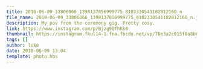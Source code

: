 ```yaml
---
title: 2018-06-09_33806066_1398137856999775_8102330541182812160_n
file_name: 2018-06-09_33806066_1398137856999775_8102330541182812160_n.jpg
description: My pov from the ceremony gig. Pretty cosy.
link: https://www.instagram.com/p/Bjzg9QThKk0
thumbnail: https://instagram.fkul14-1.fna.fbcdn.net/vp/78e3a2c015f0a8b62731ef02759bd928/5BFA4D8B/t51.2885-15/sh0.08/e35/s640x640/33806066_1398137856999775_8102330541182812160_n.jpg?ig_cache_key=MTc5NzkyNTYyMzEzNDcyNjQ1Mg%3D%3D.2
tags: []
author: luke
date: 2018-06-09 13:04
template: photo.hbs
---
```


